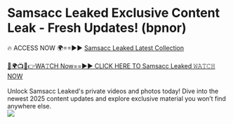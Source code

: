 # Samsacc Leaked Exclusive Content Leak - Fresh Updates! (bpnor)

🔥 ACCESS NOW 🌍==►► <a href="https://tinyurl.com/kvy9nzfs" rel="nofollow">Samsacc Leaked Latest Collection</a>
<br><br>
[🔴🌍📺📱👉WA𝚃CH Now==►► CLICK HERE TO Samsacc Leaked 𝚆𝙰𝚃𝙲𝙷 NOW](https://tinyurl.com/kvy9nzfs)
<br><br>
Unlock Samsacc Leaked's private videos and photos today! Dive into the newest 2025 content updates and explore exclusive material you won’t find anywhere else.
<br>
<a href="https://tinyurl.com/kvy9nzfs" rel="nofollow" data-target="animated-image.originalLink"><img src="https://camo.githubusercontent.com/8a4f000d20f83aca3bf7ec5f350d767afa0574a8a352519fd8cfa583a6f93a33/68747470733a2f2f692e696d6775722e636f6d2f644a486b345a712e676966" data-canonical-src="https://i.imgur.com/dJHk4Zq.gif" style="max-width: 100%; display: inline-block;" data-target="animated-image.originalImage"></a>
<br>
